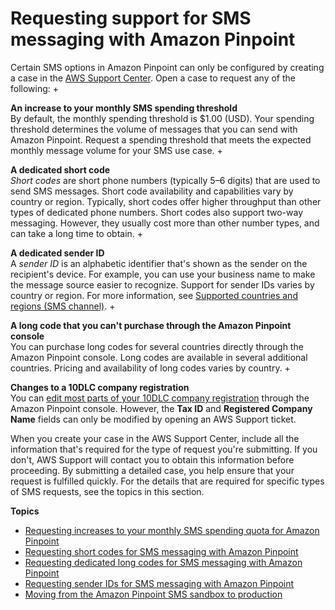 # Requesting support for SMS messaging with Amazon Pinpoint<a name="channels-sms-awssupport"></a>

Certain SMS options in Amazon Pinpoint can only be configured by creating a case in the [AWS Support Center](https://console.aws.amazon.com/support/home#/)\. Open a case to request any of the following:
+ 

**An increase to your monthly SMS spending threshold**  
By default, the monthly spending threshold is $1\.00 \(USD\)\. Your spending threshold determines the volume of messages that you can send with Amazon Pinpoint\. Request a spending threshold that meets the expected monthly message volume for your SMS use case\.
+ 

**A dedicated short code**  
*Short codes* are short phone numbers \(typically 5–6 digits\) that are used to send SMS messages\. Short code availability and capabilities vary by country or region\. Typically, short codes offer higher throughput than other types of dedicated phone numbers\. Short codes also support two\-way messaging\. However, they usually cost more than other number types, and can take a long time to obtain\.
+ 

**A dedicated sender ID**  
A *sender ID* is an alphabetic identifier that's shown as the sender on the recipient's device\. For example, you can use your business name to make the message source easier to recognize\. Support for sender IDs varies by country or region\. For more information, see [Supported countries and regions \(SMS channel\)](channels-sms-countries.md)\.
+ 

**A long code that you can't purchase through the Amazon Pinpoint console**  
You can purchase long codes for several countries directly through the Amazon Pinpoint console\. Long codes are available in several additional countries\. Pricing and availability of long codes varies by country\.
+ 

**Changes to a 10DLC company registration**  
You can [edit most parts of your 10DLC company registration](settings-sms-10dlc-modify-company.md) through the Amazon Pinpoint console\. However, the **Tax ID** and **Registered Company Name** fields can only be modified by opening an AWS Support ticket\.

When you create your case in the AWS Support Center, include all the information that's required for the type of request you're submitting\. If you don't, AWS Support will contact you to obtain this information before proceeding\. By submitting a detailed case, you help ensure that your request is fulfilled quickly\. For the details that are required for specific types of SMS requests, see the topics in this section\.

**Topics**
+ [Requesting increases to your monthly SMS spending quota for Amazon Pinpoint](channels-sms-awssupport-spend-threshold.md)
+ [Requesting short codes for SMS messaging with Amazon Pinpoint](channels-sms-awssupport-short-code.md)
+ [Requesting dedicated long codes for SMS messaging with Amazon Pinpoint](channels-sms-awssupport-long-code.md)
+ [Requesting sender IDs for SMS messaging with Amazon Pinpoint](channels-sms-awssupport-sender-id.md)
+ [Moving from the Amazon Pinpoint SMS sandbox to production](channels-sms-awssupport-sandbox.md)